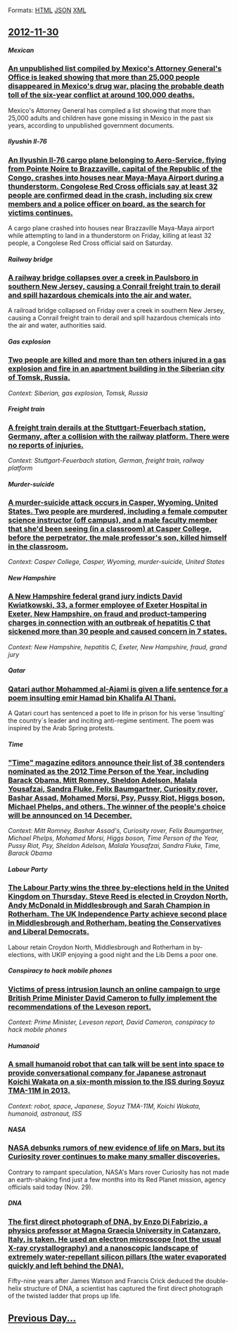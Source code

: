 
Formats: [HTML](2012/11/30/index.html)  [JSON](2012/11/30/index.json)  [XML](2012/11/30/index.xml)  

## [2012-11-30](/news/2012/11/30/index.md)

##### Mexican
### [An unpublished list compiled by Mexico's Attorney General's Office is leaked showing that more than 25,000 people disappeared in Mexico's drug war, placing the probable death toll of the six-year conflict at around 100,000 deaths. ](/news/2012/11/30/an-unpublished-list-compiled-by-mexico-s-attorney-general-s-office-is-leaked-showing-that-more-than-25-000-people-disappeared-in-mexico-s-dr.md)
Mexico&#039;s Attorney General has compiled a list showing that more than 25,000 adults and children have gone missing in Mexico in the past six years, according to unpublished government documents.

##### Ilyushin Il-76
### [An Ilyushin Il-76 cargo plane belonging to Aero-Service, flying from Pointe Noire to Brazzaville, capital of the Republic of the Congo, crashes into houses near Maya-Maya Airport during a thunderstorm. Congolese Red Cross officials say at least 32 people are confirmed dead in the crash, including six crew members and a police officer on board, as the search for victims continues. ](/news/2012/11/30/an-ilyushin-il-76-cargo-plane-belonging-to-aa-c-ro-service-flying-from-pointe-noire-to-brazzaville-capital-of-the-republic-of-the-congo-cra.md)
A cargo plane crashed into houses near Brazzaville Maya-Maya airport while attempting to land in a thunderstorm on Friday, killing at least 32 people, a Congolese Red Cross official said on Saturday.

##### Railway bridge
### [A railway bridge collapses over a creek in Paulsboro in southern New Jersey, causing a Conrail freight train to derail and spill hazardous chemicals into the air and water. ](/news/2012/11/30/a-railway-bridge-collapses-over-a-creek-in-paulsboro-in-southern-new-jersey-causing-a-conrail-freight-train-to-derail-and-spill-hazardous-c.md)
A railroad bridge collapsed on Friday over a creek in southern New Jersey, causing a Conrail freight train to derail and spill hazardous chemicals into the air and water, authorities said.

##### Gas explosion
### [Two people are killed and more than ten others injured in a gas explosion and fire in an apartment building in the Siberian city of Tomsk, Russia. ](/news/2012/11/30/two-people-are-killed-and-more-than-ten-others-injured-in-a-gas-explosion-and-fire-in-an-apartment-building-in-the-siberian-city-of-tomsk-r.md)
_Context: Siberian, gas explosion, Tomsk, Russia_

##### Freight train
### [A freight train derails at the Stuttgart-Feuerbach station, Germany, after a collision with the railway platform. There were no reports of injuries. ](/news/2012/11/30/a-freight-train-derails-at-the-stuttgart-feuerbach-station-germany-after-a-collision-with-the-railway-platform-there-were-no-reports-of-i.md)
_Context: Stuttgart-Feuerbach station, German, freight train, railway platform_

##### Murder-suicide
### [A murder-suicide attack occurs in Casper, Wyoming, United States. Two people are murdered, including a female computer science instructor (off campus), and a male faculty member that she'd been seeing (in a classroom) at Casper College, before the perpetrator, the male professor's son, killed himself in the classroom. ](/news/2012/11/30/a-murderasuicide-attack-occurs-in-casper-wyoming-united-states-two-people-are-murdered-including-a-female-computer-science-instructor.md)
_Context: Casper College, Casper, Wyoming, murder-suicide, United States_

##### New Hampshire
### [A New Hampshire federal grand jury indicts David Kwiatkowski, 33, a former employee of Exeter Hospital in Exeter, New Hampshire, on fraud and product-tampering charges in connection with an outbreak of hepatitis C that sickened more than 30 people and caused concern in 7 states. ](/news/2012/11/30/a-new-hampshire-federal-grand-jury-indicts-david-kwiatkowski-33-a-former-employee-of-exeter-hospital-in-exeter-new-hampshire-on-fraud-an.md)
_Context: New Hampshire, hepatitis C, Exeter, New Hampshire, fraud, grand jury_

##### Qatar
### [Qatari author Mohammed al-Ajami is given a life sentence for a poem insulting emir Hamad bin Khalifa Al Thani. ](/news/2012/11/30/qatari-author-mohammed-al-ajami-is-given-a-life-sentence-for-a-poem-insulting-emir-hamad-bin-khalifa-al-thani.md)
A Qatari court has sentenced a poet to life in prison for his verse ‘insulting’ the country`s leader and inciting anti-regime sentiment. The poem was inspired by the Arab Spring protests.

##### Time
### ["Time" magazine editors announce their list of 38 contenders nominated as the 2012 Time Person of the Year, including Barack Obama, Mitt Romney, Sheldon Adelson, Malala Yousafzai, Sandra Fluke, Felix Baumgartner, Curiosity rover, Bashar Assad, Mohamed Morsi, Psy, Pussy Riot, Higgs boson, Michael Phelps, and others. The winner of the people's choice will be announced on 14 December. ](/news/2012/11/30/time-magazine-editors-announce-their-list-of-38-contenders-nominated-as-the-2012-time-person-of-the-year-including-barack-obama-mitt-rom.md)
_Context: Mitt Romney, Bashar Assad's, Curiosity rover, Felix Baumgartner, Michael Phelps, Mohamed Morsi, Higgs boson, Time Person of the Year, Pussy Riot, Psy, Sheldon Adelson, Malala Yousafzai, Sandra Fluke, Time, Barack Obama_

##### Labour Party
### [The Labour Party wins the three by-elections held in the United Kingdom on Thursday. Steve Reed is elected in Croydon North, Andy McDonald in Middlesbrough and Sarah Champion in Rotherham. The UK Independence Party achieve second place in Middlesbrough and Rotherham, beating the Conservatives and Liberal Democrats. ](/news/2012/11/30/the-labour-party-wins-the-three-by-elections-held-in-the-united-kingdom-on-thursday-steve-reed-is-elected-in-croydon-north-andy-mcdonald-i.md)
Labour retain Croydon North, Middlesbrough and Rotherham in by-elections, with UKIP enjoying a good night and the Lib Dems a poor one.

##### Conspiracy to hack mobile phones
### [Victims of press intrusion launch an online campaign to urge British Prime Minister David Cameron to fully implement the recommendations of the Leveson report. ](/news/2012/11/30/victims-of-press-intrusion-launch-an-online-campaign-to-urge-british-prime-minister-david-cameron-to-fully-implement-the-recommendations-of.md)
_Context: Prime Minister, Leveson report, David Cameron, conspiracy to hack mobile phones_

##### Humanoid
### [A small humanoid robot that can talk will be sent into space to provide conversational company for Japanese astronaut Koichi Wakata on a six-month mission to the ISS during Soyuz TMA-11M in 2013. ](/news/2012/11/30/a-small-humanoid-robot-that-can-talk-will-be-sent-into-space-to-provide-conversational-company-for-japanese-astronaut-koichi-wakata-on-a-six.md)
_Context: robot, space, Japanese, Soyuz TMA-11M, Koichi Wakata, humanoid, astronaut, ISS_

##### NASA
### [NASA debunks rumors of new evidence of life on Mars, but its Curiosity rover continues to make many smaller discoveries. ](/news/2012/11/30/nasa-debunks-rumors-of-new-evidence-of-life-on-mars-but-its-curiosity-rover-continues-to-make-many-smaller-discoveries.md)
Contrary to rampant speculation, NASA&#039;s Mars rover Curiosity has not made an earth-shaking find just a few months into its Red Planet mission, agency officials said today (Nov. 29).

##### DNA
### [The first direct photograph of DNA, by Enzo Di Fabrizio, a physics professor at Magna Graecia University in Catanzaro, Italy, is taken. He used an electron microscope (not the usual X-ray crystallography) and a nanoscopic landscape of extremely water-repellant silicon pillars (the water evaporated quickly and left behind the DNA). ](/news/2012/11/30/the-first-direct-photograph-of-dna-by-enzo-di-fabrizio-a-physics-professor-at-magna-graecia-university-in-catanzaro-italy-is-taken-he-u.md)
Fifty-nine years after James Watson and Francis Crick deduced the double-helix structure of DNA, a scientist has captured the first direct photograph of the twisted ladder that props up life.

## [Previous Day...](/news/2012/11/29/index.md)

